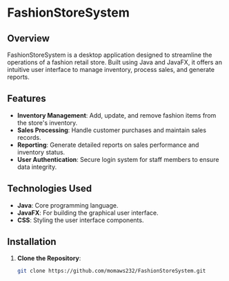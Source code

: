 # FashionStoreSystem

## Overview

FashionStoreSystem is a desktop application designed to streamline the operations of a fashion retail store. Built using Java and JavaFX, it offers an intuitive user interface to manage inventory, process sales, and generate reports.

## Features

- **Inventory Management**: Add, update, and remove fashion items from the store's inventory.
- **Sales Processing**: Handle customer purchases and maintain sales records.
- **Reporting**: Generate detailed reports on sales performance and inventory status.
- **User Authentication**: Secure login system for staff members to ensure data integrity.

## Technologies Used

- **Java**: Core programming language.
- **JavaFX**: For building the graphical user interface.
- **CSS**: Styling the user interface components.

## Installation

1. **Clone the Repository**:
   ```bash
   git clone https://github.com/momaws232/FashionStoreSystem.git
